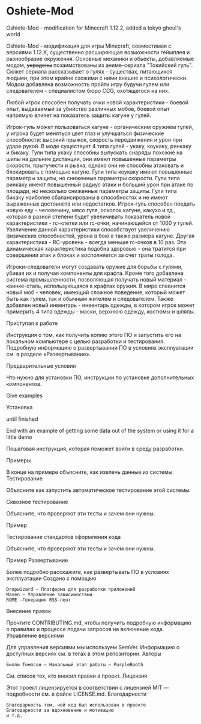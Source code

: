 # Oshiete-Mod
Oshiete-Mod - modification for Minecraft 1.12.2, added a tokyo ghoul's world

Oshiete-Mod - модификация для игры Minecraft, совместимая с версиями 1.12.Х, существенно расширяющая возможности геймплея и разнообразие окружения. Основные механики и обьекты, добавляемые модом, <s>украдены</s> позаимствованы из аниме-сериала "Токийский гуль". Сюжет сериала рассказывает о гулях - существах, питающихся людьми, при этом крайне схожими с ними внешне и психологически. Модом добавлена возможность пройти игру будучи гулем или следователем - специалистом бюро CCG, охотящегося на них. 

Любой игрок способен получать очки новой характеристики - боевой опыт, выдаваемый за убийство различных мобов, боевой опыт напрямую влияет на показатель защиты кагуне у гулей.

Игрок-гуль может пользоваться кагуне - органическим оружием гулей, у игрока будет меняться цвет глаз и улучшаться физические способности: высокий прыжок, скорость передвижения и урон при ударе рукой. В моде существует 4 типа гулей - укаку, коукаку, ринкаку и бикаку. Гули типа укаку способны выпускать снаряды похожие на шипы на дальние дистанции, они имеют повышенные параметры скорости, прыгучести и рывка, однако они не способны атаковать и блокировать с помощью кагуне. Гули типа коукаку имеют повышенные параметры защиты, но сниженные параметры скорости. Гули типа ринкаку имеют повышенный радиус атаки и больший урон при атаке по площади, но несколько сниженные параметры защиты. Гули типа бикаку наиболее сбалансированы в способностях и не имеют выраженных достоинств или недостатков. Игрок-гуль способен поедать новую еду - человечину, мясо гуля, осколок кагуне, какухо и тд., которая в разной степени будет увеличивать показатель новой характеристики - rc-клетки или rc-очки, начинающейся от 1000 у гулей. Увеличение данной характеристики способствует увеличению физических способностей, урона в бою а также размера кагуне. Другая характеристика - RC-уровень - всегда меньше rc-очков в 10 раз. Эта динамическая характеристика подобна здоровью - она тратится при совершении атак и блоках и восполняется за счет траты голода.

Игроки-следователи могут создавать оружие для борьбы с гулями, убивая их и получая компоненты для крафта. 
Кроме того добавлена система промышленности, позволяющая получать новый материал - квинке-сталь, использующаяся в крафтах оружия.
В мире спавнится новый моб - человек, имеющий сложное поведение, который может быть как гулем, так и обычным жителем и следователем. 
Также добавлен новый инвентарь - инвентарь одежды, в котором игрок может примерить 4 типа одежды - маски, верхнюю одежду, костюмы и шляпы.



Приступая к работе

Инструкция о том, как получить копию этого ПО и запустить его на локальном компьютере с целью разработки и тестирования. Подробную информацию о развертывании ПО в условиях эксплуатации см. в разделе «Развертывание».

Предварительные условия

Что нужно для установки ПО, инструкции по установке дополнительных компонентов.

Give examples

Установка

until finished

End with an example of getting some data out of the system or using it for a little demo

Пошаговая инструкция, которая поможет войти в среду разработки.

Примеры

В конце на примере объясните, как извлечь данные из системы.
Тестирование

Объясните как запустить автоматическое тестирование этой системы.

Сквозное тестирование

Объясните, что проверяют эти тесты и зачем они нужны.

Пример

Тестирование стандартов оформления кода

Объясните, что проверяют эти тесты и зачем они нужны.

Пример
Развертывание

Более подробно расскажите, как развертывать ПО в условиях эксплуатации
Создано с помощью

    Dropwizard — Платформа для разработки приложений
    Maven — Управление зависимостями
    ROME —Генерация RSS-лент

Внесение правок

Прочтите CONTRIBUTING.md, чтобы получить подробную информацию о правилах и процессе подачи запросов на включение кода.
Управление версиями

Для управления версиями мы используем SemVer. Информацию о доступных версиях см. в тегах в этом репозитории.
Авторы

    Билли Томпсон — Начальный этап работы — PurpleBooth

См. список тех, кто вносил правки в проект.
Лицензия

Этот проект лицензируется в соответствии с лицензией MIT — подробности см. в файле LICENSE.md.
Благодарности

    Благодарность тем, чей код был использован в проекте
    Благодарности за вдохновение и мотивацию
    и т.д.
